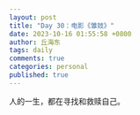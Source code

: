 ```yaml
---
layout: post
title: "Day 30：电影《雏妓》"
date: 2023-10-16 01:55:58 +0800
author: 丘海东 
tags: daily
comments: true
categories: personal
published: true
---
```

人的一生，都在寻找和救赎自己。
